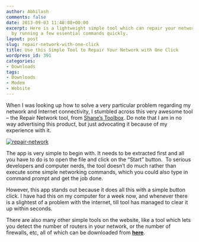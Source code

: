 ```yaml
---
author: Abhilash
comments: false
date: 2013-09-03 11:48:08+00:00
excerpt: Here is a lightweight simple tool which can repair your network instantly,
  by running a few essential commands quickly.
layout: post
slug: repair-network-with-one-click
title: Use this Simple Tool to Repair Your Network with One Click
wordpress_id: 391
categories:
- Downloads
tags:
- Downloads
- Modem
- Website
---
```


When I was looking up how to solve a very particular problem regarding my network and Internet connectivity, I stumbled across this very awesome tool – the Repair Network tool, from [Shane’s Toolbox](http://www.pcwintech.com/shanes-toolbox). Do note that I am in no way advertising this product, but just advocating it because of my experience with it.

[![repair-network](https://techcovered.github.io/images/repair-network_thumb.png)](http://img.techcovered.org/tc/repair-network.png)

The app is very simple to begin with. It needs to be extracted first and all you have to do is to open the file and click on the “Start” button.  To serious developers and computer nerds, the tool doesn’t do much rather than execute some simple networking commands, which you could also type in command prompt and get the job done.

However, this app stands out because it does all this with a simple button click. I have had this on my computer for a week now, and whenever there is a slightest of a problem with the internet, till tool has managed to clear it up within seconds.

There are also many other simple tools on the website, like a tool which lets you detect the number of routers in your network, or the number of firewalls, etc, all of which can be downloaded from **[here](http://www.pcwintech.com/shanes-toolbox)**.
